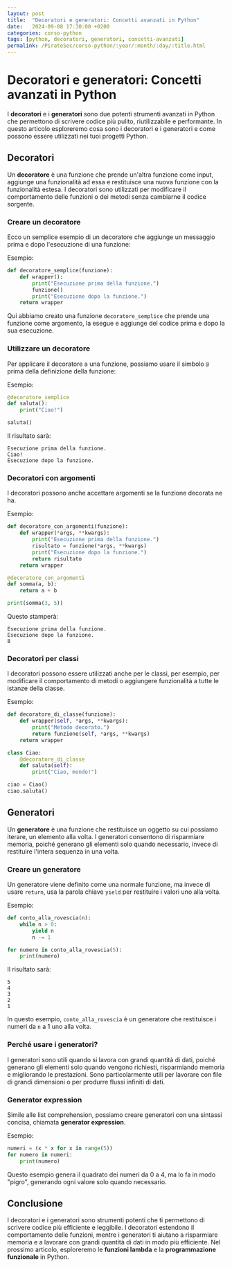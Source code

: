 ```yaml
---
layout: post
title:  "Decoratori e generatori: Concetti avanzati in Python"
date:   2024-09-08 17:30:00 +0200
categories: corso-python
tags: [python, decoratori, generatori, concetti-avanzati]
permalink: /PirateSec/corso-python/:year/:month/:day/:title.html
---
```


# Decoratori e generatori: Concetti avanzati in Python

I **decoratori** e i **generatori** sono due potenti strumenti avanzati in Python che permettono di scrivere codice più pulito, riutilizzabile e performante. In questo articolo esploreremo cosa sono i decoratori e i generatori e come possono essere utilizzati nei tuoi progetti Python.

## Decoratori

Un **decoratore** è una funzione che prende un'altra funzione come input, aggiunge una funzionalità ad essa e restituisce una nuova funzione con la funzionalità estesa. I decoratori sono utilizzati per modificare il comportamento delle funzioni o dei metodi senza cambiarne il codice sorgente.

### Creare un decoratore

Ecco un semplice esempio di un decoratore che aggiunge un messaggio prima e dopo l'esecuzione di una funzione:

Esempio:
```python
def decoratore_semplice(funzione):
    def wrapper():
        print("Esecuzione prima della funzione.")
        funzione()
        print("Esecuzione dopo la funzione.")
    return wrapper
```

Qui abbiamo creato una funzione `decoratore_semplice` che prende una funzione come argomento, la esegue e aggiunge del codice prima e dopo la sua esecuzione.

### Utilizzare un decoratore

Per applicare il decoratore a una funzione, possiamo usare il simbolo `@` prima della definizione della funzione:

Esempio:
```python
@decoratore_semplice
def saluta():
    print("Ciao!")

saluta()
```

Il risultato sarà:
```
Esecuzione prima della funzione.
Ciao!
Esecuzione dopo la funzione.
```

### Decoratori con argomenti

I decoratori possono anche accettare argomenti se la funzione decorata ne ha.

Esempio:
```python
def decoratore_con_argomenti(funzione):
    def wrapper(*args, **kwargs):
        print("Esecuzione prima della funzione.")
        risultato = funzione(*args, **kwargs)
        print("Esecuzione dopo la funzione.")
        return risultato
    return wrapper

@decoratore_con_argomenti
def somma(a, b):
    return a + b

print(somma(3, 5))
```

Questo stamperà:
```
Esecuzione prima della funzione.
Esecuzione dopo la funzione.
8
```

### Decoratori per classi

I decoratori possono essere utilizzati anche per le classi, per esempio, per modificare il comportamento di metodi o aggiungere funzionalità a tutte le istanze della classe.

Esempio:
```python
def decoratore_di_classe(funzione):
    def wrapper(self, *args, **kwargs):
        print("Metodo decorato.")
        return funzione(self, *args, **kwargs)
    return wrapper

class Ciao:
    @decoratore_di_classe
    def saluta(self):
        print("Ciao, mondo!")

ciao = Ciao()
ciao.saluta()
```

## Generatori

Un **generatore** è una funzione che restituisce un oggetto su cui possiamo iterare, un elemento alla volta. I generatori consentono di risparmiare memoria, poiché generano gli elementi solo quando necessario, invece di restituire l'intera sequenza in una volta.

### Creare un generatore

Un generatore viene definito come una normale funzione, ma invece di usare `return`, usa la parola chiave `yield` per restituire i valori uno alla volta.

Esempio:
```python
def conto_alla_rovescia(n):
    while n > 0:
        yield n
        n -= 1

for numero in conto_alla_rovescia(5):
    print(numero)
```

Il risultato sarà:
```
5
4
3
2
1
```

In questo esempio, `conto_alla_rovescia` è un generatore che restituisce i numeri da `n` a 1 uno alla volta.

### Perché usare i generatori?

I generatori sono utili quando si lavora con grandi quantità di dati, poiché generano gli elementi solo quando vengono richiesti, risparmiando memoria e migliorando le prestazioni. Sono particolarmente utili per lavorare con file di grandi dimensioni o per produrre flussi infiniti di dati.

### Generator expression

Simile alle list comprehension, possiamo creare generatori con una sintassi concisa, chiamata **generator expression**.

Esempio:
```python
numeri = (x * x for x in range(5))
for numero in numeri:
    print(numero)
```

Questo esempio genera il quadrato dei numeri da 0 a 4, ma lo fa in modo "pigro", generando ogni valore solo quando necessario.

## Conclusione

I decoratori e i generatori sono strumenti potenti che ti permettono di scrivere codice più efficiente e leggibile. I decoratori estendono il comportamento delle funzioni, mentre i generatori ti aiutano a risparmiare memoria e a lavorare con grandi quantità di dati in modo più efficiente. Nel prossimo articolo, esploreremo le **funzioni lambda** e la **programmazione funzionale** in Python.
